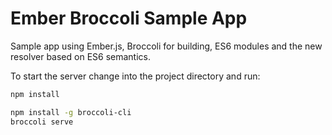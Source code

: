 # Ember Broccoli Sample App

Sample app using Ember.js, Broccoli for building, ES6 modules and the new resolver based on ES6 semantics.


To start the server change into the project directory and run:

```bash
npm install

npm install -g broccoli-cli
broccoli serve
```
